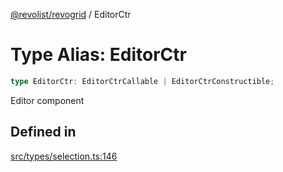 [@revolist/revogrid](README.md) / EditorCtr

# Type Alias: EditorCtr

```ts
type EditorCtr: EditorCtrCallable | EditorCtrConstructible;
```

Editor component

## Defined in

[src/types/selection.ts:146](https://github.com/revolist/revogrid/blob/25c443de65de6e4fb3ac1b2c638df62d9ca5c202/src/types/selection.ts#L146)
